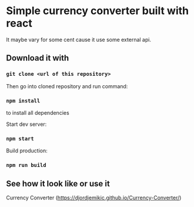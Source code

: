 # Simple currency converter built with react

It maybe vary for some cent cause it use some external api.

## Download it with

### `git clone <url of this repository>`

Then go into cloned repository and run command:

### `npm install`
to install all dependencies

Start dev server:
### `npm start`

Build production:
### `npm run build`

## See how it look like or use it
Currency Converter (https://djordjemikic.github.io/Currency-Converter/)

